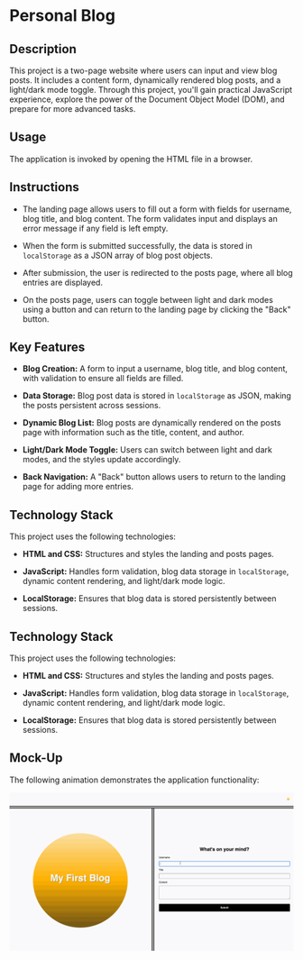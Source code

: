 # Personal Blog

## Description

This project is a two-page website where users can input and view blog posts. It includes a content form, dynamically rendered blog posts, and a light/dark mode toggle. Through this project, you'll gain practical JavaScript experience, explore the power of the Document Object Model (DOM), and prepare for more advanced tasks.

## Usage

The application is invoked by opening the HTML file in a browser.

## Instructions

* The landing page allows users to fill out a form with fields for username, blog title, and blog content. The form validates input and displays an error message if any field is left empty.

* When the form is submitted successfully, the data is stored in `localStorage` as a JSON array of blog post objects.

* After submission, the user is redirected to the posts page, where all blog entries are displayed.

* On the posts page, users can toggle between light and dark modes using a button and can return to the landing page by clicking the "Back" button.

## Key Features

* **Blog Creation:** A form to input a username, blog title, and blog content, with validation to ensure all fields are filled.

* **Data Storage:** Blog post data is stored in `localStorage` as JSON, making the posts persistent across sessions.

* **Dynamic Blog List:** Blog posts are dynamically rendered on the posts page with information such as the title, content, and author.

* **Light/Dark Mode Toggle:** Users can switch between light and dark modes, and the styles update accordingly.

* **Back Navigation:** A "Back" button allows users to return to the landing page for adding more entries.

## Technology Stack

This project uses the following technologies:

* **HTML and CSS:** Structures and styles the landing and posts pages.

* **JavaScript:** Handles form validation, blog data storage in `localStorage`, dynamic content rendering, and light/dark mode logic.

* **LocalStorage:** Ensures that blog data is stored persistently between sessions.

## Technology Stack

This project uses the following technologies:

* **HTML and CSS:** Structures and styles the landing and posts pages.

* **JavaScript:** Handles form validation, blog data storage in `localStorage`, dynamic content rendering, and light/dark mode logic.

* **LocalStorage:** Ensures that blog data is stored persistently between sessions.

## Mock-Up

The following animation demonstrates the application functionality:

![A user adds a blog through a form, then the post appears on the following page.](./Assets/100-web-apis-challenge-demo.gif)

